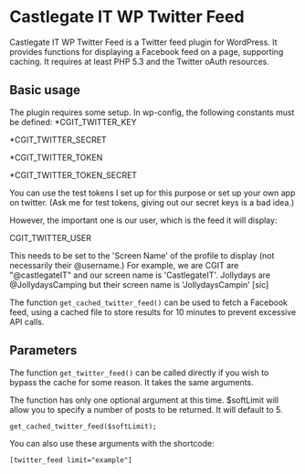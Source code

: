 # Castlegate IT WP Twitter Feed #

Castlegate IT WP Twitter Feed is a Twitter feed plugin for WordPress. It provides functions for displaying a Facebook feed on a page, supporting caching. It requires at least PHP 5.3 and the Twitter oAuth resources.

## Basic usage ##

The plugin requires some setup. In wp-config, the following constants must be defined:
*CGIT_TWITTER_KEY  

*CGIT_TWITTER_SECRET  

*CGIT_TWITTER_TOKEN  

*CGIT_TWITTER_TOKEN_SECRET  


You can use the test tokens I set up for this purpose or set up your own app on twitter.
(Ask me for test tokens, giving out our secret keys is a bad idea.)

However, the important one is our user, which is the feed it will display:

CGIT_TWITTER_USER

This needs to be set to the 'Screen Name' of the profile to display (not necessarily their @username.)
For example, we are CGIT are "@castlegateIT" and our screen name is 'CastlegateIT'.
Jollydays are @JollydaysCamping but their screen name is 'JollydaysCampin' [sic]

The function `get_cached_twitter_feed()` can be used to fetch a Facebook feed, using a cached file to store results for 10 minutes to prevent excessive API calls.

## Parameters ##

The function `get_twitter_feed()` can be called directly if you wish to bypass the cache for some reason. It takes the same arguments.

The function has only one optional argument at this time.
$softLimit will allow you to specify a number of posts to be returned. It will default to 5.

    get_cached_twitter_feed($softLimit);

You can also use these arguments with the shortcode:

    [twitter_feed limit="example"]
